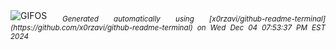 <div align="justify">
<picture>
    <source media="(prefers-color-scheme: dark)" srcset="https://i.ibb.co/VYzvm2x/output-gif.gif">
    <source media="(prefers-color-scheme: light)" srcset="https://i.ibb.co/VYzvm2x/output-gif.gif">
    <img alt="GIFOS" src="https://i.ibb.co/VYzvm2x/output-gif.gif">
</picture>
<sub><i>Generated automatically using [x0rzavi/github-readme-terminal](https://github.com/x0rzavi/github-readme-terminal) on Wed Dec 04 07:53:37 PM EST 2024</i></sub>
</div>

<!--  -->
